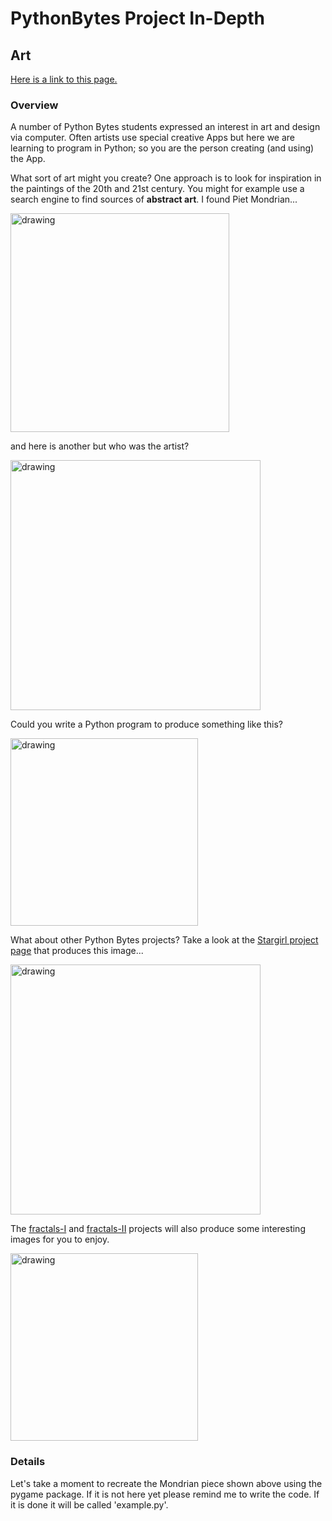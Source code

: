 # PythonBytes Project In-Depth


## Art


[Here is a link to this page.](https://github.com/robfatland/pythonbytes/tree/master/projects/art#pythonbytes-project-in-depth)


### Overview


A number of Python Bytes students expressed an interest in art and design via computer. Often artists use special
creative Apps but here we are learning to program in Python; so you are the person creating (and using) the App. 


What sort of art might you create? One approach is to look for inspiration in the paintings of the 20th and 21st
century. You might for example use a search engine to find sources of **abstract art**. I found Piet Mondrian...


<img src="https://github.com/robfatland/pythonbytes/blob/master/projects/art/mondrian.png" alt="drawing" width="350"/>


and here is another but who was the artist? 


<img src="https://github.com/robfatland/pythonbytes/blob/master/projects/art/abstract.png" alt="drawing" width="400"/>


Could you write a Python program to produce something like this?


<img src="https://github.com/robfatland/pythonbytes/blob/master/projects/art/lines.png" alt="drawing" width="300"/>


What about other Python Bytes projects? Take a look at the 
[Stargirl project page](https://github.com/robfatland/pythonbytes/tree/master/projects/stargirl#pythonbytes-project-in-depth)
that produces this image...

<img src="https://github.com/robfatland/pythonbytes/blob/master/projects/stargirl/trajectories.png" alt="drawing" width="400"/>


The 
[fractals-I](https://github.com/robfatland/pythonbytes/tree/master/projects/fractals-I#pythonbytes-project-in-depth)
and 
[fractals-II](https://github.com/robfatland/pythonbytes/tree/master/projects/fractals-II#pythonbytes-project-in-depth)
projects will also produce some interesting images for you to enjoy.


<img src="https://github.com/robfatland/pythonbytes/blob/master/projects/art/julia.png" alt="drawing" width="300"/>


### Details


Let's take a moment to recreate the Mondrian piece shown above using the pygame package.
If it is not here yet please remind me to write the code. If it is done it will be 
called 'example.py'.



